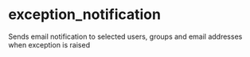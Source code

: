 # exception_notification
Sends email notification to selected users, groups and email addresses when exception is raised

